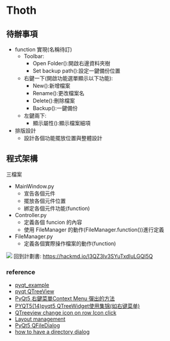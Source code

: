# Thoth

## 待辦事項
- function 實現(名稱待訂)
    - Toolbar:
        - Open Folder():開啟右邊資料夾樹
        - Set backup path():設定一鍵備份位置
    - 右鍵一下(開啟功能選單顯示以下功能):
        - New():新增檔案
        - Rename():更改檔案名
        - Delete():刪除檔案
        - Backup():一鍵備份
    - 左鍵兩下:
        - 顯示屬性():顯示檔案細項
- 排版設計
    - 設計各個功能擺放位置與整體設計

## 程式架構
三檔案
- MainWindow.py
    - 宣告各個元件
    - 擺放各個元件位置
    - 綁定各個元件功能(function)
- Controller.py
    - 定義各個 funcion 的內容
    - 使用 FileManager 的動作(FileManager.function())進行定義
- FileManager.py
    - 定義各個實際操作檔案的動作(function)

![](https://i.imgur.com/HiSMRnW.png)
回到計劃書: https://hackmd.io/I3QZ3Iv3SYuTxdIuLGQI5Q

### reference

- [pyqt_example](https://github.com/pyqt/examples/tree/_/src/02%20PyQt%20Widgets)
- [pyqt QTreeView](https://www.cxyzjd.com/article/BigTail_cat/81172531)
- [PyQt5 右鍵菜單Context Menu 彈出的方法](https://www.twblogs.net/a/5cd75629bd9eee6726c9c19a)
- [PYQT5(14)pyqt5 QTreeWidget使用集锦(如右键菜单)](https://www.jianshu.com/p/4ecb8dd775f4)
- [QTreeview change icon on row Icon click](https://stackoverflow.com/questions/45035515/qtreeview-change-icon-on-row-icon-click)
- [Layout management](https://www.pythonguis.com/tutorials/pyqt-layouts/)
- [PyQt5 QFileDialog](https://blog.csdn.net/humanking7/article/details/80546728)
- [how to have a directory dialog](https://stackoverflow.com/questions/4286036/how-to-have-a-directory-dialog)